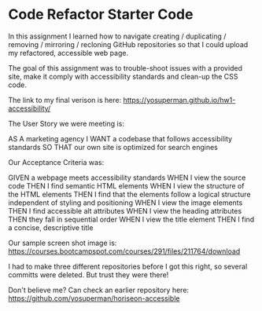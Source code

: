 # Code Refactor Starter Code

In this assignment I learned how to navigate creating / duplicating / removing / mirroring / recloning GitHub repositories so that I could upload my refactored, accessible web page.

The goal of this assignment was to trouble-shoot issues with a provided site, make it comply with accessibility standards and clean-up the CSS code.

The link to my final verison is here: https://yosuperman.github.io/hw1-accessibility/

The User Story we were meeting is:

AS A marketing agency
I WANT a codebase that follows accessibility standards
SO THAT our own site is optimized for search engines

Our Acceptance Criteria was:

GIVEN a webpage meets accessibility standards
WHEN I view the source code
THEN I find semantic HTML elements
WHEN I view the structure of the HTML elements
THEN I find that the elements follow a logical structure independent of styling and positioning
WHEN I view the image elements
THEN I find accessible alt attributes
WHEN I view the heading attributes
THEN they fall in sequential order
WHEN I view the title element
THEN I find a concise, descriptive title

Our sample screen shot image is: https://courses.bootcampspot.com/courses/291/files/211764/download

I had to make three different repositories before I got this right, so several committs were deleted. But trust they were there!

Don't believe me? Can check an earlier repository here: https://github.com/yosuperman/horiseon-accessible
